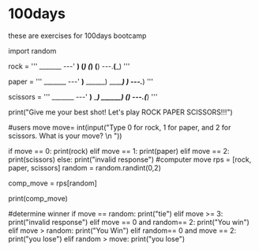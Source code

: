 # 100days
these are exercises for 100days bootcamp

import random

rock = '''
    _______
---'   ____)
      (_____)
      (_____)
      (____)
---.__(___)
'''

paper = '''
    _______
---'   ____)____
          ______)
          _______)
         _______)
---.__________)
'''

scissors = '''
    _______
---'   ____)____
          ______)
       __________)
      (____)
---.__(___)
'''

print("Give me your best shot! Let's play ROCK PAPER SCISSORS!!!")

#users move
move= int(input("Type 0 for rock, 1 for paper, and 2 for scissors. What is your move? \n "))

if move == 0:
  print(rock)
elif move == 1:
  print(paper)
elif move == 2:
  print(scissors)
else:
  print("invalid response")
#computer move
rps = [rock, paper, scissors]
random = random.randint(0,2)

comp_move = rps[random]


print(comp_move)

#determine winner
if move == random:
  print("tie")
elif move >= 3:
  print("invalid response")
elif move == 0 and random== 2:
  print("You win")
elif move > random:
  print("You Win")
elif random== 0 and move == 2:
  print("you lose")
elif random > move:
  print("you lose")
